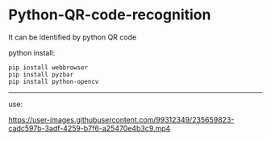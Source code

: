 # Python-QR-code-recognition
It can be identified by python QR code

python install:
```
pip install webbrowser
pip install pyzbar
pip install python-opencv
```
---
use:


https://user-images.githubusercontent.com/99312349/235659823-cadc597b-3adf-4259-b7f6-a25470e4b3c9.mp4

